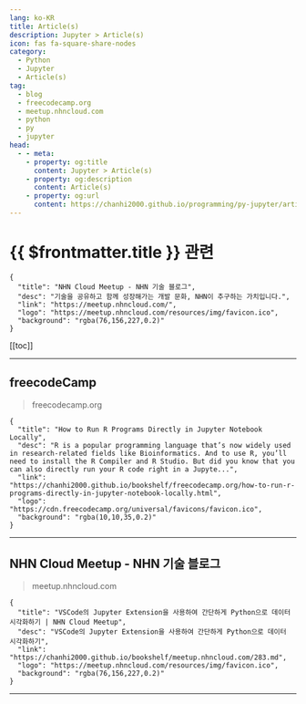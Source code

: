 ```yaml
---
lang: ko-KR
title: Article(s)
description: Jupyter > Article(s)
icon: fas fa-square-share-nodes
category: 
  - Python
  - Jupyter
  - Article(s)
tag: 
  - blog
  - freecodecamp.org
  - meetup.nhncloud.com
  - python
  - py
  - jupyter
head:
  - - meta:
    - property: og:title
      content: Jupyter > Article(s)
    - property: og:description
      content: Article(s)
    - property: og:url
      content: https://chanhi2000.github.io/programming/py-jupyter/articles/
---
```


# {{ $frontmatter.title }} 관련

<SiteInfo
  name="freeCodeCamp Programming Tutorials: Python, JavaScript, Git & More"
  desc="Browse thousands of programming tutorials written by experts. Learn Web Development, Data Science, DevOps, Security, and get developer career advice."
  url="https://freecodecamp.org/news/"
  logo="https://cdn.freecodecamp.org/universal/favicons/favicon.ico"
  preview="https://cdn.freecodecamp.org/platform/universal/fcc_meta_1920X1080-indigo.png"/>

```component VPCard
{
  "title": "NHN Cloud Meetup - NHN 기술 블로그",
  "desc": "기술을 공유하고 함께 성장해가는 개발 문화, NHN이 추구하는 가치입니다.",
  "link": "https://meetup.nhncloud.com/",
  "logo": "https://meetup.nhncloud.com/resources/img/favicon.ico",
  "background": "rgba(76,156,227,0.2)"
}
```

[[toc]]

---

## <VPIcon icon="fa-brands fa-free-code-camp"/>freecodeCamp

> freecodecamp.org

```component VPCard
{
  "title": "How to Run R Programs Directly in Jupyter Notebook Locally",
  "desc": "R is a popular programming language that’s now widely used in research-related fields like Bioinformatics. And to use R, you’ll need to install the R Compiler and R Studio. But did you know that you can also directly run your R code right in a Jupyte...",
  "link": "https://chanhi2000.github.io/bookshelf/freecodecamp.org/how-to-run-r-programs-directly-in-jupyter-notebook-locally.html",
  "logo": "https://cdn.freecodecamp.org/universal/favicons/favicon.ico",
  "background": "rgba(10,10,35,0.2)"
}
```

<!-- END: freecodecamp.org -->

---

## NHN Cloud Meetup - NHN 기술 블로그

> meetup.nhncloud.com

```component VPCard
{
  "title": "VSCode의 Jupyter Extension을 사용하여 간단하게 Python으로 데이터 시각화하기 | NHN Cloud Meetup",
  "desc": "VSCode의 Jupyter Extension을 사용하여 간단하게 Python으로 데이터 시각화하기",
  "link": "https://chanhi2000.github.io/bookshelf/meetup.nhncloud.com/283.md",
  "logo": "https://meetup.nhncloud.com/resources/img/favicon.ico",
  "background": "rgba(76,156,227,0.2)"
}
```

---

<TagLinks />